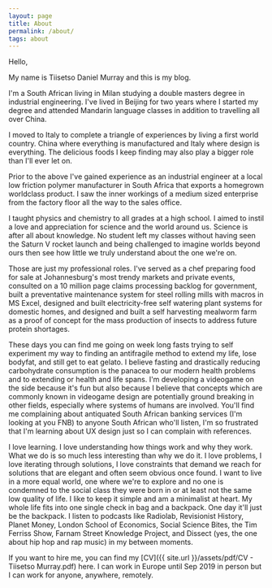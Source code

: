 ```yaml
---
layout: page
title: About
permalink: /about/
tags: about
---
```



Hello,

My name is Tiisetso Daniel Murray and this is my blog. 

I'm a South African living in Milan studying a double masters degree in industrial engineering. I've lived in Beijing for two years where I started my degree and attended Mandarin language classes in addition to travelling all over China. 

I moved to Italy to complete a triangle of experiences by living a first world country. China where everything is manufactured and Italy where design is everything. The delicious foods I keep finding may also play a bigger role than I'll ever let on. 

Prior to the above I've gained experience as an industrial engineer at a local low friction polymer manufacturer in South Africa that exports a homegrown worldclass product. I saw the inner workings of a medium sized enterprise from the factory floor all the way to the sales office.

I taught physics and chemistry to all grades at a high school. I aimed to instil a love and appreciation for science and the world around us. Science is after all about knowledge. No student left my classes without having seen the Saturn V rocket launch and being challenged to imagine worlds beyond ours then see how little we truly understand about the one we're on.

Those are just my professional roles. I've served as a chef preparing food for sale at Johannesburg's most trendy markets and private events, consulted on a 10 million page claims processing backlog for government, built a preventative maintenance system for steel rolling mills with macros in MS Excel, designed and built electricity-free self watering plant systems for domestic homes, and designed and built a self harvesting mealworm farm as a proof of concept for the mass production of insects to address future protein shortages.

These days you can find me going on week long fasts trying to self experiment my way to finding an antifragile method to extend my life, lose bodyfat, and still get to eat gelato. I believe fasting and drastically reducing carbohydrate consumption is the panacea to our modern health problems and to extending or health and life spans. I'm developing a videogame on the side because it's fun but also because I believe that concepts which are commonly known in videogame design are potentially ground breaking in other fields, especially where systems of humans are involved. You'll find me complaining about antiquated South African banking services (I'm looking at you FNB) to anyone South African who'll listen, I'm so frustrated that I'm learning about UX design just so I can complain with references.

I love learning. I love understanding how things work and why they work. What we do is so much less interesting than why we do it. I love problems, I love iterating through solutions, I love constraints that demand we reach for solutions that are elegant and often seem obvious once found. I want to live in a more equal world, one where we're to explore and no one is condemned to the social class they were born in or at least not the same low quality of life. I like to keep it simple and am a minimalist at heart. My whole life fits into one single check in bag and a backpack. One day it'll just be the backpack. I listen to podcasts like Radiolab, Revisionist History, Planet Money, London School of Economics, Social Science Bites, the Tim Ferriss Show, Farnam Street Knowledge Project, and Dissect (yes, the one about hip hop and rap music) in my between moments.

If you want to hire me, you can find my [CV]({{ site.url }}/assets/pdf/CV - Tiisetso Murray.pdf) here. I can work in Europe until Sep 2019 in person but I can work for anyone, anywhere, remotely.


